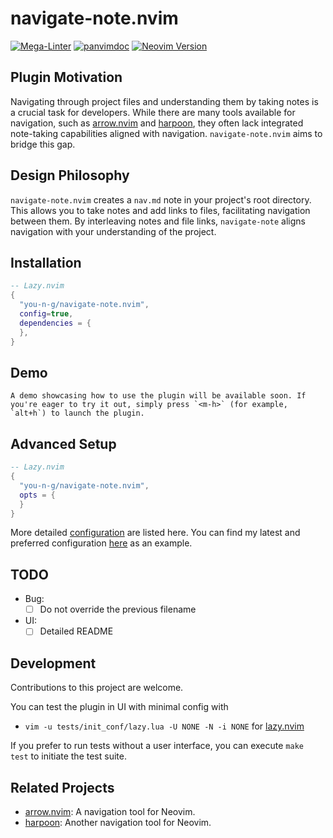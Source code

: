 # navigate-note.nvim
[![Mega-Linter](https://github.com/you-n-g/navigate-note.nvim/actions/workflows/linter.yml/badge.svg)](https://github.com/marketplace/actions/mega-linter)
[![panvimdoc](https://github.com/you-n-g/navigate-note.nvim/actions/workflows/panvimdoc.yml/badge.svg)](https://github.com/kdheepak/panvimdoc)
[![Neovim Version](https://img.shields.io/badge/Neovim-0.8%2B-blue.svg)](https://neovim.io)

## Plugin Motivation
Navigating through project files and understanding them by taking notes is a crucial task for developers. While there are many tools available for navigation, such as [arrow.nvim](https://github.com/otavioschwanck/arrow.nvim) and [harpoon](https://github.com/ThePrimeagen/harpoon), they often lack integrated note-taking capabilities aligned with navigation.
`navigate-note.nvim` aims to bridge this gap.

## Design Philosophy
`navigate-note.nvim` creates a `nav.md` note in your project's root directory. This allows you to take notes and add links to files, facilitating navigation between them. By interleaving notes and file links, `navigate-note` aligns navigation with your understanding of the project.

## Installation
```lua
-- Lazy.nvim
{
  "you-n-g/navigate-note.nvim",
  config=true,
  dependencies = {
  },
}
```

## Demo
<!-- Add demo content here -->
    A demo showcasing how to use the plugin will be available soon. If you're eager to try it out, simply press `<m-h>` (for example, `alt+h`) to launch the plugin.

## Advanced Setup
```lua
-- Lazy.nvim
{
  "you-n-g/navigate-note.nvim",
  opts = {
  }
}
```

More detailed [configuration](lua/navigate-note/conf.lua) are listed here.
You can find my latest and preferred configuration [here](https://github.com/you-n-g/deploy/blob/master/configs/lazynvim/lua/plugins/navigating.lua) as an example.


## TODO
- Bug:
  - [ ] Do not override the previous filename
- UI:
  - [ ] Detailed README

## Development
Contributions to this project are welcome.

You can test the plugin in UI with minimal config with
- `vim -u tests/init_conf/lazy.lua -U NONE -N -i NONE` for [lazy.nvim](https://github.com/folke/lazy.nvim)

If you prefer to run tests without a user interface, you can execute `make test` to initiate the test suite.

## Related Projects
- [arrow.nvim](https://github.com/otavioschwanck/arrow.nvim): A navigation tool for Neovim.
- [harpoon](https://github.com/ThePrimeagen/harpoon): Another navigation tool for Neovim.
